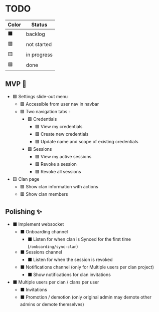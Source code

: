 # TODO

| Color | Status      |
| ----- | ----------- |
| ⬛    | backlog     |
| 🟥    | not started |
| 🟨    | in progress |
| 🟩    | done        |

## MVP 🚀

- 🟩 Settings slide-out menu
  - 🟩 Accessible from user nav in navbar
  - 🟩 Two navigation tabs :
    - 🟩 Credentials
      - 🟩 View my credentials
      - 🟩 Create new credentials
      - 🟩 Update name and scope of existing credentials
    - 🟩 Sessions
      - 🟩 View my active sessions
      - 🟩 Revoke a session
      - 🟩 Revoke all sessions
- 🟨 Clan page
  - 🟩 Show clan information with actions
  - 🟥 Show clan members

## Polishing ✨

- ⬛ Implement websocket
  - ⬛ Onboarding channel
    - ⬛ Listen for when clan is Synced for the first time (`/onboarding/sync-clan`)
  - ⬛ Sessions channel
    - ⬛ Listen for when the session is revoked
  - ⬛ Notifications channel (only for Multiple users per clan project)
    - ⬛ Show notifications for clan invitations
- ⬛ Multiple users per clan / clans per user
  - ⬛ Invitations
  - ⬛ Promotion / demotion (only original admin may demote other admins or demote themselves)
